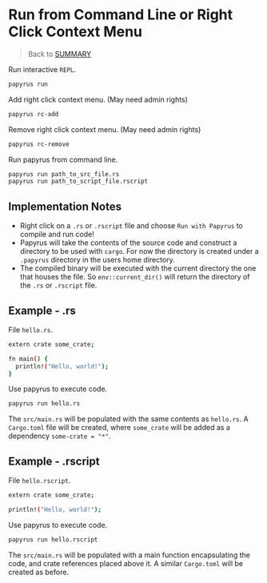 # Run from Command Line or Right Click Context Menu

>Back to [SUMMARY](./SUMMARY.md)

Run interactive `REPL`.

```sh
papyrus run
```

Add right click context menu. (May need admin rights)

```bash
papyrus rc-add
```

Remove right click context menu. (May need admin rights)

```bash
papyrus rc-remove
```

Run papyrus from command line.

```bash
papyrus run path_to_src_file.rs
papyrus run path_to_script_file.rscript
```

## Implementation Notes

- Right click on a `.rs` or `.rscript` file and choose `Run with Papyrus` to compile and run code!
- Papyrus will take the contents of the source code and construct a directory to be used with `cargo`. For now the directory is created under a `.papyrus` directory in the users home directory.
- The compiled binary will be executed with the current directory the one that houses the file. So `env::current_dir()` will return the directory of the `.rs` or `.rscript` file.

## Example - .rs

File `hello.rs`.

```sh
extern crate some_crate;

fn main() {
  println!("Hello, world!");
}
```

Use papyrus to execute code.

```bash
papyrus run hello.rs
```

The `src/main.rs` will be populated with the same contents as `hello.rs`. A `Cargo.toml` file will be created, where `some_crate` will be added as a dependency `some-crate = "*"`.

## Example - .rscript

File `hello.rscript`.

```sh
extern crate some_crate;

println!("Hello, world!");
```

Use papyrus to execute code.

```bash
papyrus run hello.rscript
```

The `src/main.rs` will be populated with a main function encapsulating the code, and crate references placed above it. A similar `Cargo.toml` will be created as before.
